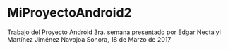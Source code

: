 # MiProyectoAndroid2
Trabajo del Proyecto Android 3ra. semana
presentado por Edgar Nectalyl Martínez Jiménez
Navojoa Sonora, 18 de Marzo de 2017

